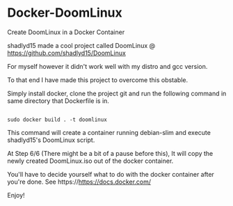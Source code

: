 # Docker-DoomLinux
Create DoomLinux in a Docker Container

shadlyd15 made a cool project called DoomLinux @ https://github.com/shadlyd15/DoomLinux

For myself however it didn't work well with my distro and gcc version.

To that end I have made this project to overcome this obstable.

Simply install docker, clone the project git and run the following command in same directory that Dockerfile is in.

```

sudo docker build . -t doomlinux

```

This command will create a container running debian-slim and execute shadlyd15's DoomLinux
script.

At Step 6/6 (There might be a bit of a pause before this),
It will copy the newly created DoomLinux.iso out of the docker container.

You'll have to decide yourself what to do with the docker container after you're done.
See https://https://docs.docker.com/

Enjoy!
